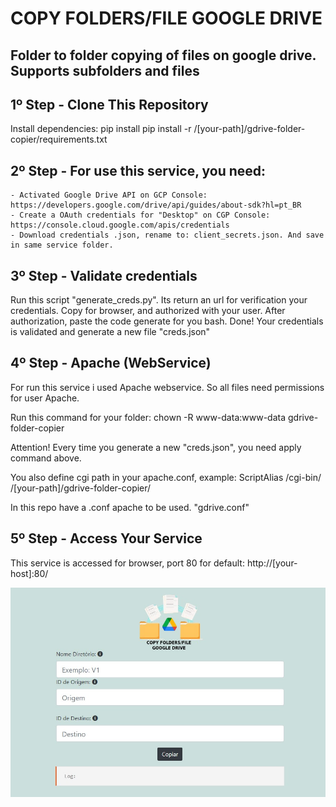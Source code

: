 # COPY FOLDERS/FILE GOOGLE DRIVE

## Folder to folder copying of files on google drive. Supports subfolders and files

## 1º Step - Clone This Repository
Install dependencies: pip install pip install -r /[your-path]/gdrive-folder-copier/requirements.txt

## 2º Step - For use this service, you need:

    - Activated Google Drive API on GCP Console: https://developers.google.com/drive/api/guides/about-sdk?hl=pt_BR
    - Create a OAuth credentials for "Desktop" on CGP Console: https://console.cloud.google.com/apis/credentials
    - Download credentials .json, rename to: client_secrets.json. And save in same service folder.

## 3º Step - Validate credentials

Run this script "generate_creds.py". Its return an url for verification your credentials. Copy for browser, and authorized with your user.
After authorization, paste the code generate for you bash. Done! Your credentials is validated and generate a new file "creds.json"

## 4º Step - Apache (WebService)
For run this service i used Apache webservice. So all files need permissions for user Apache.

Run this command for your folder: chown -R  www-data:www-data gdrive-folder-copier

Attention! Every time you generate a new "creds.json", you need apply command above.

You also define cgi path in your apache.conf, example: ScriptAlias /cgi-bin/ /[your-path]/gdrive-folder-copier/

In this repo have a .conf apache to be used. "gdrive.conf"

## 5º Step - Access Your Service

This service is accessed for browser, port 80 for default: http://[your-host]:80/

![Index](index.jpg)

